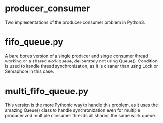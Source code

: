 # producer_consumer
Two implementations of the producer-consumer problem in Python3.

# fifo_queue.py
A bare bones version of a single producer and single consumer thread working
on a shared work queue, deliberately not using Queue().  Condition is used to
handle thread synchronization, as it is cleaner than using Lock or Semaphore in
this case.

# multi_fifo_queue.py
This version is the more Pythonic way to handle this problem, as it uses the
amazing Queue() class to handle synchronization even for multiple producer and
multiple consumer threads all sharing the same work queue.
